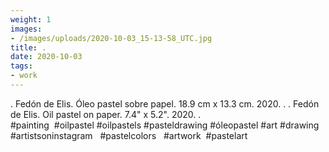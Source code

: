 ```yaml
---
weight: 1
images:
- /images/uploads/2020-10-03_15-13-58_UTC.jpg
title: .
date: 2020-10-03
tags:
- work
---
```


.
Fedón de Elis.
Óleo pastel sobre papel.
18.9 cm x 13.3 cm.
2020.
.
.
Fedón de Elis.
Oil pastel on paper.
7.4" x 5.2".
2020.
.
#painting  #oilpastel #oilpastels #pasteldrawing #óleopastel #art #drawing  #artistsoninstagram   #pastelcolors   #artwork  #pastelart

